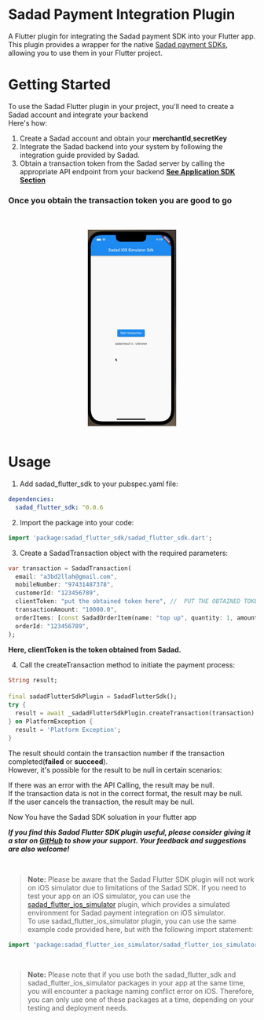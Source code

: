 # Sadad Payment Integration Plugin

A Flutter plugin for integrating the Sadad payment SDK into your Flutter app.  
This plugin provides a wrapper for the native [Sadad payment SDKs](https://developer.sadad.qa),   
allowing you to use them in your Flutter project.
<br>

# Getting Started

To use the Sadad Flutter plugin in your project, you'll need to create a Sadad account and integrate your backend  
Here's how:

1. Create a Sadad account and obtain your **merchantId**,**secretKey**
2. Integrate the Sadad backend into your system by following the integration guide provided by Sadad.
3. Obtain a transaction token from the Sadad server by calling the appropriate API endpoint from your backend **[See Application SDK Section](https://developer.sadad.qa)**

### Once you obtain the transaction token you are good to go

<br>
<br>

<div style="text-align: center; display:flex; justify-content:center; align-items:center">
    <img src="https://raw.githubusercontent.com/a3bd2lra7man/sadad_flutter_sdk/main/ezgif.com-optimize.gif" width="180" height="400" align="center">
</div>


<br>

# Usage

1. Add sadad_flutter_sdk to your pubspec.yaml file:
```yaml
dependencies:
  sadad_flutter_sdk: ^0.0.6
```
2. Import the package into your code:
```dart
import 'package:sadad_flutter_sdk/sadad_flutter_sdk.dart';
```
3. Create a SadadTransaction object with the required parameters:
```dart
var transaction = SadadTransaction(
  email: "a3bd2llah@gmail.com",
  mobileNumber: "97431487378",
  customerId: "123456789",
  clientToken: "put the obtained token here", //  PUT THE OBTAINED TOKEN HERE
  transactionAmount: "10000.0",
  orderItems: [const SadadOrderItem(name: "top up", quantity: 1, amount: 10000)],
  orderId: "123456789",
);
```
**Here, clientToken is the token obtained from Sadad.**

4. Call the createTransaction method to initiate the payment process:
```dart
String result;

final sadadFlutterSdkPlugin = SadadFlutterSdk();
try {
  result = await _sadadFlutterSdkPlugin.createTransaction(transaction) ?? 'null';
} on PlatformException {
  result = 'Platform Exception';
}
```
The result should contain the transaction number if the transaction completed(**failed** or **succeed**).  
However, it's possible for the result to be null in certain scenarios:

If there was an error with the API Calling, the result may be null.  
If the transaction data is not in the correct format, the result may be null.  
If the user cancels the transaction, the result may be null.


Now You have the Sadad SDK soluation in your flutter app

***If you find this Sadad Flutter SDK plugin useful, please consider giving it a star on [GitHub](https://github.com/a3bd2lra7man/sadad_flutter_sdk) to show your support. Your feedback and suggestions are also welcome!***

<br>

> **Note:**  Please be aware that the Sadad Flutter SDK plugin will not work on iOS simulator due to limitations of the Sadad SDK.
If you need to test your app on an iOS simulator, you can use the [sadad_flutter_ios_simulator](https://pub.dev/packages/sadad_flutter_ios_simulator) plugin, which provides a simulated environment for Sadad payment integration on iOS simulator.  
To use sadad_flutter_ios_simulator plugin, you can use the same example code provided here, but with the following import statement:
```dart
import 'package:sadad_flutter_ios_simulator/sadad_flutter_ios_simulator.dart';
```
<br>

> **Note:** Please note that if you use both the sadad_flutter_sdk and sadad_flutter_ios_simulator packages in your app at the same time, you will encounter a package naming conflict error on iOS. Therefore, you can only use one of these packages at a time, depending on your testing and deployment needs.

<br>
<br>
